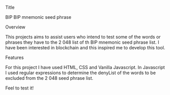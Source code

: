 Title

BIP BIP mnemonic seed phrase

Overview

This projects aims to assist users who intend to test some of the words or phrases they have to the 2 048 list of th BIP mnemonic seed phrase list. I have been interested in blockchain and this inspired me to develop this tool.

Features

For this project I have used HTML, CSS and Vanilla Javascript. In Javascript I used regular expressions to determine the denyList of the words to be excluded from the 2 048 seed phrase list.

Feel to test it!
